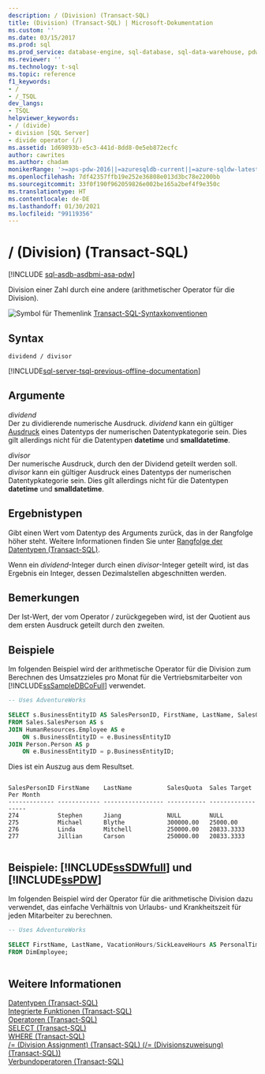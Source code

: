 ```yaml
---
description: / (Division) (Transact-SQL)
title: (Division) (Transact-SQL) | Microsoft-Dokumentation
ms.custom: ''
ms.date: 03/15/2017
ms.prod: sql
ms.prod_service: database-engine, sql-database, sql-data-warehouse, pdw
ms.reviewer: ''
ms.technology: t-sql
ms.topic: reference
f1_keywords:
- /
- /_TSQL
dev_langs:
- TSQL
helpviewer_keywords:
- / (divide)
- division [SQL Server]
- divide operator (/)
ms.assetid: 1d69893b-e5c3-441d-8dd8-0e5eb872ecfc
author: cawrites
ms.author: chadam
monikerRange: '>=aps-pdw-2016||=azuresqldb-current||=azure-sqldw-latest||>=sql-server-2016||>=sql-server-linux-2017||=azuresqldb-mi-current'
ms.openlocfilehash: 7df42357ffb19e252e36808e013d3bc78e2200bb
ms.sourcegitcommit: 33f0f190f962059826e002be165a2bef4f9e350c
ms.translationtype: HT
ms.contentlocale: de-DE
ms.lasthandoff: 01/30/2021
ms.locfileid: "99119356"
---
```

# <a name="-division-transact-sql"></a>/ (Division) (Transact-SQL)
[!INCLUDE [sql-asdb-asdbmi-asa-pdw](../../includes/applies-to-version/sql-asdb-asdbmi-asa-pdw.md)]

  Division einer Zahl durch eine andere (arithmetischer Operator für die Division).  
  
 ![Symbol für Themenlink](../../database-engine/configure-windows/media/topic-link.gif "Symbol für Themenlink") [Transact-SQL-Syntaxkonventionen](../../t-sql/language-elements/transact-sql-syntax-conventions-transact-sql.md)  
  
## <a name="syntax"></a>Syntax  
  
```syntaxsql  
dividend / divisor  
```  
  
[!INCLUDE[sql-server-tsql-previous-offline-documentation](../../includes/sql-server-tsql-previous-offline-documentation.md)]

## <a name="arguments"></a>Argumente
 *dividend*  
 Der zu dividierende numerische Ausdruck. *dividend* kann ein gültiger [Ausdruck](../../t-sql/language-elements/expressions-transact-sql.md) eines Datentyps der numerischen Datentypkategorie sein. Dies gilt allerdings nicht für die Datentypen **datetime** und **smalldatetime**.  
  
 *divisor*  
 Der numerische Ausdruck, durch den der Dividend geteilt werden soll. *divisor* kann ein gültiger Ausdruck eines Datentyps der numerischen Datentypkategorie sein. Dies gilt allerdings nicht für die Datentypen **datetime** und **smalldatetime**.  
  
## <a name="result-types"></a>Ergebnistypen  
 Gibt einen Wert vom Datentyp des Arguments zurück, das in der Rangfolge höher steht. Weitere Informationen finden Sie unter [Rangfolge der Datentypen &#40;Transact-SQL&#41;](../../t-sql/data-types/data-type-precedence-transact-sql.md).  
  
 Wenn ein *dividend*-Integer durch einen *divisor*-Integer geteilt wird, ist das Ergebnis ein Integer, dessen Dezimalstellen abgeschnitten werden.  
  
## <a name="remarks"></a>Bemerkungen  
 Der Ist-Wert, der vom Operator / zurückgegeben wird, ist der Quotient aus dem ersten Ausdruck geteilt durch den zweiten.  
  
## <a name="examples"></a>Beispiele  
 Im folgenden Beispiel wird der arithmetische Operator für die Division zum Berechnen des Umsatzzieles pro Monat für die Vertriebsmitarbeiter von [!INCLUDE[ssSampleDBCoFull](../../includes/sssampledbcofull-md.md)] verwendet.  
  
```sql  
-- Uses AdventureWorks  
  
SELECT s.BusinessEntityID AS SalesPersonID, FirstName, LastName, SalesQuota, SalesQuota/12 AS 'Sales Target Per Month'  
FROM Sales.SalesPerson AS s   
JOIN HumanResources.Employee AS e   
    ON s.BusinessEntityID = e.BusinessEntityID  
JOIN Person.Person AS p   
    ON e.BusinessEntityID = p.BusinessEntityID;  
```  
  
 Dies ist ein Auszug aus dem Resultset.  
  
```  
  
SalesPersonID FirstName    LastName          SalesQuota  Sales Target Per Month  
------------- ------------ ----------------- ----------- ------------------  
274           Stephen      Jiang             NULL        NULL  
275           Michael      Blythe            300000.00   25000.00  
276           Linda        Mitchell          250000.00   20833.3333  
277           Jillian      Carson            250000.00   20833.3333  
  
```  
  
## <a name="examples-sssdwfull-and-sspdw"></a>Beispiele: [!INCLUDE[ssSDWfull](../../includes/sssdwfull-md.md)] und [!INCLUDE[ssPDW](../../includes/sspdw-md.md)]  
 Im folgenden Beispiel wird der Operator für die arithmetische Division dazu verwendet, das einfache Verhältnis von Urlaubs- und Krankheitszeit für jeden Mitarbeiter zu berechnen.  
  
```sql  
-- Uses AdventureWorks  
  
SELECT FirstName, LastName, VacationHours/SickLeaveHours AS PersonalTimeRatio  
FROM DimEmployee;  
  
```  
  
## <a name="see-also"></a>Weitere Informationen  
 [Datentypen &#40;Transact-SQL&#41;](../../t-sql/data-types/data-types-transact-sql.md)   
 [Integrierte Funktionen &#40;Transact-SQL&#41;](~/t-sql/functions/functions.md)   
 [Operatoren &#40;Transact-SQL&#41;](../../t-sql/language-elements/operators-transact-sql.md)   
 [SELECT &#40;Transact-SQL&#41;](../../t-sql/queries/select-transact-sql.md)   
 [WHERE &#40;Transact-SQL&#41;](../../t-sql/queries/where-transact-sql.md)   
 [/= &#40;Division Assignment&#41; &#40;Transact-SQL&#41; (/= &#40;Divisionszuweisung&#41; &#40;Transact-SQL&#41;)](../../t-sql/language-elements/divide-equals-transact-sql.md)   
 [Verbundoperatoren &#40;Transact-SQL&#41;](../../t-sql/language-elements/compound-operators-transact-sql.md)  
  
  


